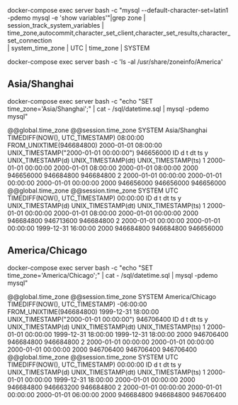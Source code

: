 docker-compose exec server bash -c "mysql --default-character-set=latin1 -pdemo mysql -e 'show variables'"|grep zone
| session_track_system_variables                           | time_zone,autocommit,character_set_client,character_set_results,character_set_connection                                                                            
| system_time_zone                                         | UTC                                                          | time_zone                                                | SYSTEM


docker-compose exec server bash -c 'ls -al /usr/share/zoneinfo/America'

## Asia/Shanghai
docker-compose exec server bash -c "echo \"SET time_zone='Asia/Shanghai';\" | cat - /sql/datetime.sql | mysql -pdemo mysql"

@@global.time_zone	@@session.time_zone
SYSTEM	Asia/Shanghai
TIMEDIFF(NOW(), UTC_TIMESTAMP)
08:00:00
FROM_UNIXTIME(946684800)
2000-01-01 08:00:00
UNIX_TIMESTAMP("2000-01-01 00:00:00")
946656000
ID	d	t	dt	ts	y	UNIX_TIMESTAMP(d)	UNIX_TIMESTAMP(dt)	UNIX_TIMESTAMP(ts)
1	2000-01-01	00:00:00	2000-01-01 08:00:00	2000-01-01 08:00:00	2000	946656000	946684800	946684800
2	2000-01-01	00:00:00	2000-01-01 00:00:00	2000-01-01 00:00:00	2000	946656000	946656000	946656000
@@global.time_zone	@@session.time_zone
SYSTEM	UTC
TIMEDIFF(NOW(), UTC_TIMESTAMP)
00:00:00
ID	d	t	dt	ts	y	UNIX_TIMESTAMP(d)	UNIX_TIMESTAMP(dt)	UNIX_TIMESTAMP(ts)
1	2000-01-01	00:00:00	2000-01-01 08:00:00	2000-01-01 00:00:00	2000	946684800	946713600	946684800
2	2000-01-01	00:00:00	2000-01-01 00:00:00	1999-12-31 16:00:00	2000	946684800	946684800	946656000

## America/Chicago
docker-compose exec server bash -c "echo \"SET time_zone='America/Chicago';\" | cat - /sql/datetime.sql | mysql -pdemo mysql"

@@global.time_zone	@@session.time_zone
SYSTEM	America/Chicago
TIMEDIFF(NOW(), UTC_TIMESTAMP)
-06:00:00
FROM_UNIXTIME(946684800)
1999-12-31 18:00:00
UNIX_TIMESTAMP("2000-01-01 00:00:00")
946706400
ID	d	t	dt	ts	y	UNIX_TIMESTAMP(d)	UNIX_TIMESTAMP(dt)	UNIX_TIMESTAMP(ts)
1	2000-01-01	00:00:00	1999-12-31 18:00:00	1999-12-31 18:00:00	2000	946706400	946684800	946684800
2	2000-01-01	00:00:00	2000-01-01 00:00:00	2000-01-01 00:00:00	2000	946706400	946706400	946706400
@@global.time_zone	@@session.time_zone
SYSTEM	UTC
TIMEDIFF(NOW(), UTC_TIMESTAMP)
00:00:00
ID	d	t	dt	ts	y	UNIX_TIMESTAMP(d)	UNIX_TIMESTAMP(dt)	UNIX_TIMESTAMP(ts)
1	2000-01-01	00:00:00	1999-12-31 18:00:00	2000-01-01 00:00:00	2000	946684800	946663200	946684800
2	2000-01-01	00:00:00	2000-01-01 00:00:00	2000-01-01 06:00:00	2000	946684800	946684800	946706400
